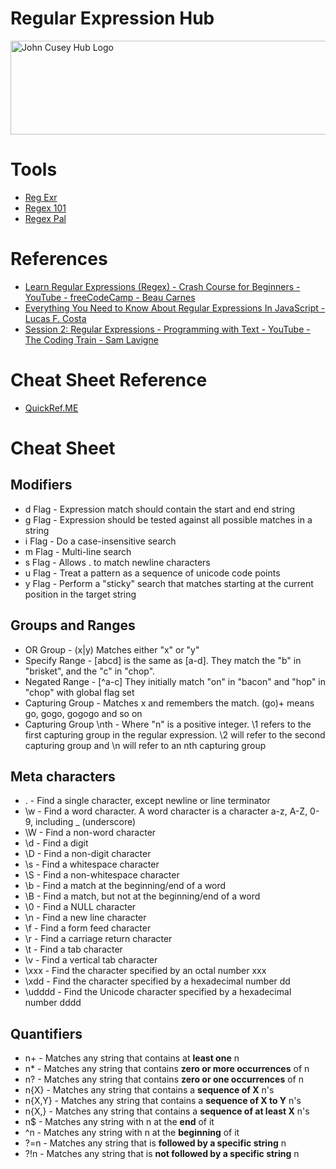 # Regular Expression Hub

<img src="https://github.com/johncuseyhub/GettingStarted/blob/main/HubBanner.png" alt="John Cusey Hub Logo" height="150" width="1000">

# Tools
* [Reg Exr](https://regexr.com/)    
* [Regex 101](https://regex101.com/)      
* [Regex Pal](https://www.regexpal.com/)    

# References  
* [Learn Regular Expressions (Regex) - Crash Course for Beginners - YouTube - freeCodeCamp - Beau Carnes](https://www.youtube.com/watch?v=ZfQFUJhPqMM)  
* [Everything You Need to Know About Regular Expressions In JavaScript - Lucas F. Costa](https://lucasfcosta.com/2016/12/25/Regular-Expressions-in-JavaScript-Part-Two.html)
* [Session 2: Regular Expressions - Programming with Text - YouTube - The Coding Train - Sam Lavigne](https://www.youtube.com/playlist?list=PLRqwX-V7Uu6YEypLuls7iidwHMdCM6o2w)

# Cheat Sheet Reference 
* [QuickRef.ME](https://quickref.me/regex)

# Cheat Sheet      
## Modifiers
* d Flag - Expression match should contain the start and end string
* g Flag - Expression should be tested against all possible matches in a string
* i Flag - Do a case-insensitive search
* m Flag - Multi-line search
* s Flag - Allows . to match newline characters
* u Flag - Treat a pattern as a sequence of unicode code points
* y Flag  - Perform a "sticky" search that matches starting at the current position in the target string

## Groups and Ranges

* OR Group - (x|y) Matches either "x" or "y"
* Specify Range - [abcd] is the same as [a-d]. They match the "b" in "brisket", and the "c" in "chop".
* Negated Range - [^a-c] They initially match "on" in "bacon" and "hop" in "chop" with global flag set
* Capturing Group - Matches x and remembers the match. (go)+ means go, gogo, gogogo and so on
* Capturing Group \nth - Where "n" is a positive integer. \1 refers to the first capturing group in the regular expression. \2 will refer to the second capturing group and \n will refer to an nth capturing group   

## Meta characters   
 * . - Find a single character, except newline or line terminator   
 * \w - Find a word character. A word character is a character a-z, A-Z, 0-9, including _ (underscore)
 * \W - Find a non-word character
 * \d - Find a digit
 * \D - Find a non-digit character
 * \s - Find a whitespace character
 * \S - Find a non-whitespace character
 * \b - Find a match at the beginning/end of a word
 * \B - Find a match, but not at the beginning/end of a word
 * \0 - Find a NULL character
 * \n - Find a new line character
 * \f - Find a form feed character
 * \r - Find a carriage return character
 * \t - Find a tab character
 * \v - Find a vertical tab character
 * \xxx - Find the character specified by an octal number xxx
 * \xdd - Find the character specified by a hexadecimal number dd
 * \udddd - Find the Unicode character specified by a hexadecimal number dddd

## Quantifiers    
* n+ - Matches any string that contains at **least one** n
* n* - Matches any string that contains **zero or more occurrences** of n
* n? - Matches any string that contains **zero or one occurrences** of n
* n{X} - Matches any string that contains a **sequence of X** n's
* n{X,Y} - Matches any string that contains a **sequence of X to Y** n's
* n{X,} - Matches any string that contains a **sequence of at least X** n's
* n$ - Matches any string with n at the **end** of it
* ^n - Matches any string with n at the **beginning** of it
* ?=n - Matches any string that is **followed by a specific string** n 
* ?!n - Matches any string that is **not followed by a specific string** n








